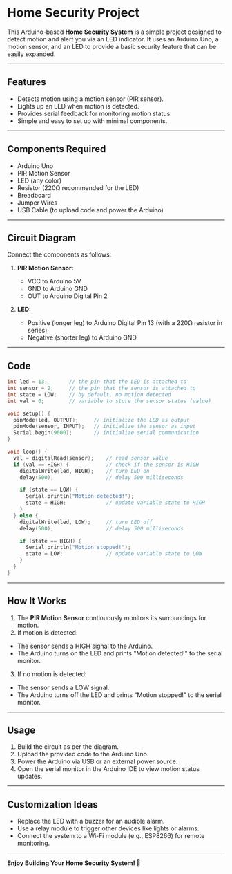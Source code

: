 # Home Security Project

This Arduino-based **Home Security System** is a simple project designed to detect motion and alert you via an LED indicator. It uses an Arduino Uno, a motion sensor, and an LED to provide a basic security feature that can be easily expanded.

---

## Features
- Detects motion using a motion sensor (PIR sensor).
- Lights up an LED when motion is detected.
- Provides serial feedback for monitoring motion status.
- Simple and easy to set up with minimal components.

---

## Components Required
- Arduino Uno
- PIR Motion Sensor
- LED (any color)
- Resistor (220Ω recommended for the LED)
- Breadboard
- Jumper Wires
- USB Cable (to upload code and power the Arduino)

---

## Circuit Diagram
Connect the components as follows:

1. **PIR Motion Sensor:**
   - VCC to Arduino 5V
   - GND to Arduino GND
   - OUT to Arduino Digital Pin 2

2. **LED:**
   - Positive (longer leg) to Arduino Digital Pin 13 (with a 220Ω resistor in series)
   - Negative (shorter leg) to Arduino GND

---

## Code

```cpp
int led = 13;       // the pin that the LED is attached to
int sensor = 2;     // the pin that the sensor is attached to
int state = LOW;    // by default, no motion detected
int val = 0;        // variable to store the sensor status (value)

void setup() {
  pinMode(led, OUTPUT);     // initialize the LED as output
  pinMode(sensor, INPUT);   // initialize the sensor as input
  Serial.begin(9600);       // initialize serial communication
}

void loop() {
  val = digitalRead(sensor);    // read sensor value
  if (val == HIGH) {            // check if the sensor is HIGH
    digitalWrite(led, HIGH);    // turn LED on
    delay(500);                 // delay 500 milliseconds

    if (state == LOW) {
      Serial.println("Motion detected!");
      state = HIGH;             // update variable state to HIGH
    }
  } else {
    digitalWrite(led, LOW);     // turn LED off
    delay(500);                 // delay 500 milliseconds

    if (state == HIGH) {
      Serial.println("Motion stopped!");
      state = LOW;              // update variable state to LOW
    }
  }
}
```

---

## How It Works

1. The **PIR Motion Sensor** continuously monitors its surroundings for motion.
2. If motion is detected:
  - The sensor sends a HIGH signal to the Arduino.
  - The Arduino turns on the LED and prints "Motion detected!" to the serial monitor.
3. If no motion is detected:
  - The sensor sends a LOW signal.
  - The Arduino turns off the LED and prints "Motion stopped!" to the serial monitor.

---

## Usage 

1. Build the circuit as per the diagram.
2. Upload the provided code to the Arduino Uno.
3. Power the Arduino via USB or an external power source.
4. Open the serial monitor in the Arduino IDE to view motion status updates.

---

## Customization Ideas
- Replace the LED with a buzzer for an audible alarm.
- Use a relay module to trigger other devices like lights or alarms.
- Connect the system to a Wi-Fi module (e.g., ESP8266) for remote monitoring.

---

**Enjoy Building Your Home Security System! 🚨**
